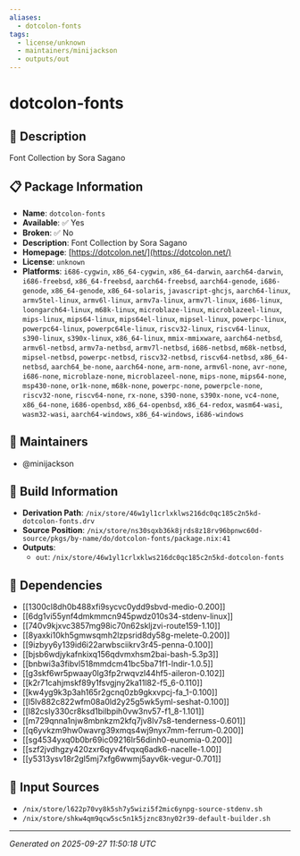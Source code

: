 ```yaml
---
aliases:
  - dotcolon-fonts
tags:
  - license/unknown
  - maintainers/minijackson
  - outputs/out
---
```


# dotcolon-fonts

## 📝 Description

Font Collection by Sora Sagano

## 📋 Package Information

- **Name**: `dotcolon-fonts`
- **Available**: ✅ Yes
- **Broken**: ✅ No
- **Description**: Font Collection by Sora Sagano
- **Homepage**: [https://dotcolon.net/](https://dotcolon.net/)
- **License**: `unknown`
- **Platforms**: `i686-cygwin`, `x86_64-cygwin`, `x86_64-darwin`, `aarch64-darwin`, `i686-freebsd`, `x86_64-freebsd`, `aarch64-freebsd`, `aarch64-genode`, `i686-genode`, `x86_64-genode`, `x86_64-solaris`, `javascript-ghcjs`, `aarch64-linux`, `armv5tel-linux`, `armv6l-linux`, `armv7a-linux`, `armv7l-linux`, `i686-linux`, `loongarch64-linux`, `m68k-linux`, `microblaze-linux`, `microblazeel-linux`, `mips-linux`, `mips64-linux`, `mips64el-linux`, `mipsel-linux`, `powerpc-linux`, `powerpc64-linux`, `powerpc64le-linux`, `riscv32-linux`, `riscv64-linux`, `s390-linux`, `s390x-linux`, `x86_64-linux`, `mmix-mmixware`, `aarch64-netbsd`, `armv6l-netbsd`, `armv7a-netbsd`, `armv7l-netbsd`, `i686-netbsd`, `m68k-netbsd`, `mipsel-netbsd`, `powerpc-netbsd`, `riscv32-netbsd`, `riscv64-netbsd`, `x86_64-netbsd`, `aarch64_be-none`, `aarch64-none`, `arm-none`, `armv6l-none`, `avr-none`, `i686-none`, `microblaze-none`, `microblazeel-none`, `mips-none`, `mips64-none`, `msp430-none`, `or1k-none`, `m68k-none`, `powerpc-none`, `powerpcle-none`, `riscv32-none`, `riscv64-none`, `rx-none`, `s390-none`, `s390x-none`, `vc4-none`, `x86_64-none`, `i686-openbsd`, `x86_64-openbsd`, `x86_64-redox`, `wasm64-wasi`, `wasm32-wasi`, `aarch64-windows`, `x86_64-windows`, `i686-windows`
## 👥 Maintainers

- @minijackson


## 🔧 Build Information

- **Derivation Path**: `/nix/store/46w1yl1crlxklws216dc0qc185c2n5kd-dotcolon-fonts.drv`
- **Source Position**: `/nix/store/ns30sqxb36k8jrds8z18rv96bpnwc60d-source/pkgs/by-name/do/dotcolon-fonts/package.nix:41`
- **Outputs**:
  - `out`:  `/nix/store/46w1yl1crlxklws216dc0qc185c2n5kd-dotcolon-fonts`

## 🔗 Dependencies

- [[1300cl8dh0b488xfi9sycvc0ydd9sbvd-medio-0.200]]
- [[6dg1vi55ynf4dmkmmcn945pwdz010s34-stdenv-linux]]
- [[740v9kjxvc3857mg98ic70n62skljzvi-route159-1.10]]
- [[8yaxki10kh5gmwsqmh2lzpsrid8dy58g-melete-0.200]]
- [[9izbyy6y139id6i22arwbsciikrv3r45-penna-0.100]]
- [[bjsb6wdjykafnkixq156qdvmxhsm2bai-bash-5.3p3]]
- [[bnbwi3a3fibvl518mmdcm41bc5ba71f1-lndir-1.0.5]]
- [[g3skf6wr5pwaay0lg3fp2rwqvzl44hf5-aileron-0.102]]
- [[k2r71cahjmskf89y1fsvgjny2ka11l82-f5_6-0.110]]
- [[kw4yg9k3p3ah165r2gcnq0zb9gkxvpcj-fa_1-0.100]]
- [[l5lv882c822wfm08a0ld2y25g5wk5yml-seshat-0.100]]
- [[l82csly330cr8ksd1bilbpih0vw3nv57-f1_8-1.101]]
- [[m729qnna1njw8mbnkzm2kfq7jv8lv7s8-tenderness-0.601]]
- [[q6yvkzm9hw0wavrg39xmqs4wj9nyx7mm-ferrum-0.200]]
- [[sg4534yxq0b0br69ic09216lr56dinh0-eunomia-0.200]]
- [[szf2jvdhgzy420zxr6qyv4fvqxq6adk6-nacelle-1.00]]
- [[y5313ysv18r2gl5mj7xfg6wwmj5ayv6k-vegur-0.701]]

## 📁 Input Sources

- `/nix/store/l622p70vy8k5sh7y5wizi5f2mic6ynpg-source-stdenv.sh`
- `/nix/store/shkw4qm9qcw5sc5n1k5jznc83ny02r39-default-builder.sh`

---
*Generated on 2025-09-27 11:50:18 UTC*
